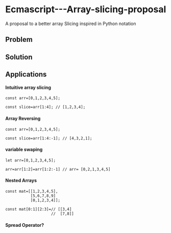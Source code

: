 # Ecmascript---Array-slicing-proposal
A proposal to a better array Slicing inspired in Python notation
## Problem
## Solution
## Applications
#### Intuitive array slicing
```
const arr=[0,1,2,3,4,5];

const slice=arr[1:4]; // [1,2,3,4];
```

#### Array Reversing
```
const arr=[0,1,2,3,4,5];

const slice=arr[1:4:-1]; // [4,3,2,1];
```

#### variable swaping

```
let arr=[0,1,2,3,4,5];

arr=arr[1:2]=arr[1:2:-1] // arr= [0,2,1,3,4,5]
```

#### Nested Arrays

```
const mat=[[1,2,3,4,5],
           [5,6,7,8,9]
           [0,1,2,3,4]];

const mat[0:1][2:3]=// [[3,4]
                    //  [7,8]]
```
#### Spread Operator?
